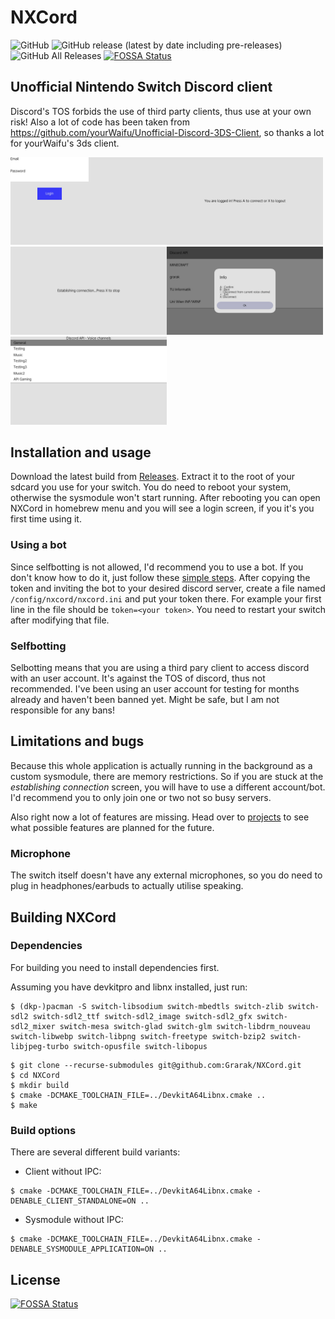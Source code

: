 # NXCord
![GitHub](https://img.shields.io/github/license/Grarak/NXCord)
![GitHub release (latest by date including pre-releases)](https://img.shields.io/github/v/release/Grarak/NXCord?include_prereleases)
![GitHub All Releases](https://img.shields.io/github/downloads/Grarak/NXCord/total)
[![FOSSA Status](https://app.fossa.io/api/projects/git%2Bgithub.com%2FGrarak%2FNXCord.svg?type=shield)](https://app.fossa.io/projects/git%2Bgithub.com%2FGrarak%2FNXCord?ref=badge_shield)

## Unofficial Nintendo Switch Discord client
Discord's TOS forbids the use of third party clients, thus use at your own risk! Also a lot of code has been taken from https://github.com/yourWaifu/Unofficial-Discord-3DS-Client, so thanks a lot for yourWaifu's 3ds client.

<img src="screenshots/1.jpg" width="250"/><img src="screenshots/2.jpg" width="250"/><img src="screenshots/3.jpg" width="250"/><img src="screenshots/4.jpg" width="250"/><img src="screenshots/5.jpg" width="250"/>

## Installation and usage
Download the latest build from [Releases](https://github.com/Grarak/NXCord/releases). Extract it to the root of your sdcard you use for your switch. You do need to reboot your system, otherwise the sysmodule won't start running. After rebooting you can open NXCord in homebrew menu and you will see a login screen, if you it's you first time using it.

### Using a bot
Since selfbotting is not allowed, I'd recommend you to use a bot. If you don't know how to do it, just follow these [simple steps](https://github.com/reactiflux/discord-irc/wiki/Creating-a-discord-bot-&-getting-a-token). After copying the token and inviting the bot to your desired discord server, create a file named ```/config/nxcord/nxcord.ini``` and put your token there. For example your first line in the file should be ```token=<your token>```. You need to restart your switch after modifying that file.

### Selfbotting
Selbotting means that you are using a third pary client to access discord with an user account. It's against the TOS of discord, thus not recommended. I've been using an user account for testing for months already and haven't been banned yet. Might be safe, but I am not responsible for any bans!

## Limitations and bugs
Because this whole application is actually running in the background as a custom sysmodule, there are memory restrictions.
So if you are stuck at the *establishing connection* screen, you will have to use a different account/bot. I'd recommend you to only join one or two not so busy servers.

Also right now a lot of features are missing. Head over to [projects](https://github.com/Grarak/NXCord/projects) to see what possible features are planned for the future.

### Microphone
The switch itself doesn't have any external microphones, so you do need to plug in headphones/earbuds to actually utilise speaking.

## Building NXCord

### Dependencies
For building you need to install dependencies first.

Assuming you have devkitpro and libnx installed, just run:
```
$ (dkp-)pacman -S switch-libsodium switch-mbedtls switch-zlib switch-sdl2 switch-sdl2_ttf switch-sdl2_image switch-sdl2_gfx switch-sdl2_mixer switch-mesa switch-glad switch-glm switch-libdrm_nouveau switch-libwebp switch-libpng switch-freetype switch-bzip2 switch-libjpeg-turbo switch-opusfile switch-libopus
```
```
$ git clone --recurse-submodules git@github.com:Grarak/NXCord.git
$ cd NXCord
$ mkdir build
$ cmake -DCMAKE_TOOLCHAIN_FILE=../DevkitA64Libnx.cmake ..
$ make
```

### Build options
There are several different build variants:
- Client without IPC:
```
$ cmake -DCMAKE_TOOLCHAIN_FILE=../DevkitA64Libnx.cmake -DENABLE_CLIENT_STANDALONE=ON ..
```
- Sysmodule without IPC:
```
$ cmake -DCMAKE_TOOLCHAIN_FILE=../DevkitA64Libnx.cmake -DENABLE_SYSMODULE_APPLICATION=ON ..
```

## License
[![FOSSA Status](https://app.fossa.io/api/projects/git%2Bgithub.com%2FGrarak%2FNXCord.svg?type=large)](https://app.fossa.io/projects/git%2Bgithub.com%2FGrarak%2FNXCord?ref=badge_large)
